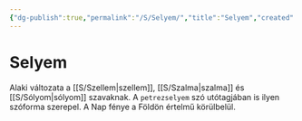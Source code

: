 ```yaml
---
{"dg-publish":true,"permalink":"/S/Selyem/","title":"Selyem","created":"2024-01-02T06:34","updated":"2024-10-26T00:20"}
---
```



# Selyem

Alaki változata a [[S/Szellem\|szellem]], [[S/Szalma\|szalma]] és [[S/Sólyom\|sólyom]] szavaknak. A `petrezselyem` szó utótagjában is ilyen szóforma szerepel. A Nap fénye a Földön értelmű körülbelül.  

  